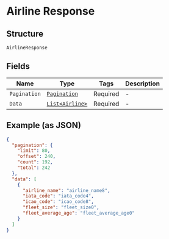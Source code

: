 
# Airline Response

## Structure

`AirlineResponse`

## Fields

| Name | Type | Tags | Description |
|  --- | --- | --- | --- |
| `Pagination` | [`Pagination`](../../doc/models/pagination.md) | Required | - |
| `Data` | [`List<Airline>`](../../doc/models/airline.md) | Required | - |

## Example (as JSON)

```json
{
  "pagination": {
    "limit": 80,
    "offset": 240,
    "count": 192,
    "total": 242
  },
  "data": [
    {
      "airline_name": "airline_name8",
      "iata_code": "iata_code4",
      "icao_code": "icao_code8",
      "fleet_size": "fleet_size0",
      "fleet_average_age": "fleet_average_age0"
    }
  ]
}
```

